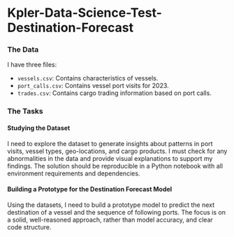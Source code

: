 # Kpler-Data-Science-Test-Destination-Forecast

### The Data

I have three files:

- `vessels.csv`: Contains characteristics of vessels.
- `port_calls.csv`: Contains vessel port visits for 2023.
- `trades.csv`: Contains cargo trading information based on port calls.

### The Tasks

#### Studying the Dataset

I need to explore the dataset to generate insights about patterns in port visits, vessel types, geo-locations, and cargo products. I must check for any abnormalities in the data and provide visual explanations to support my findings. The solution should be reproducible in a Python notebook with all environment requirements and dependencies.

#### Building a Prototype for the Destination Forecast Model

Using the datasets, I need to build a prototype model to predict the next destination of a vessel and the sequence of following ports. The focus is on a solid, well-reasoned approach, rather than model accuracy, and clear code structure.
